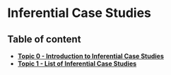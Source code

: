 # Inferential Case Studies


## Table of content
- [**Topic 0 - Introduction to Inferential Case Studies**](https://github.com/fromsantanu/inf-cst-main/blob/main/Pages/p00.md)
- [**Topic 1 - List of Inferential Case Studies**](https://github.com/fromsantanu/inf-cst-main/blob/main/Pages/p01.md)

